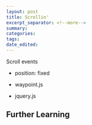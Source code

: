 ```yaml
---
layout: post	
title: Scrollin'
excerpt_separator: <!--more-->
summary: 
categories:
tags:
date_edited:
---
```


Scroll events


- position: fixed

- waypoint.js
- jquery.js



## Further Learning
